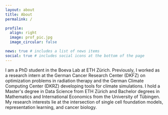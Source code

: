 ```yaml
---
layout: about
title: About
permalink: /

profile:
  align: right
  image: prof_pic.jpg
  image_circular: false

news: true # includes a list of news items
social: true # includes social icons at the bottom of the page
---
```


I am a PhD student in the Boeva Lab at ETH Zürich. Previously, I worked as a research intern at the German Cancer Research Center (DKFZ) on optimization problems in radiation therapy and the German Climate Computing Center (DKRZ) developing tools for climate simulations. I hold a Master's degree in Data Science from ETH Zürich and Bachelor degrees in Mathematics and International Economics from the University of Tübingen. My research interests lie at the intersection of single cell foundation models, representation learning, and cancer biology.
